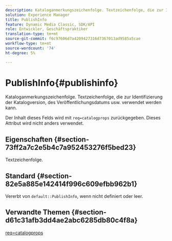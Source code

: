 ```yaml
---
description: Kataloganmerkungszeichenfolge. Textzeichenfolge, die zur Identifizierung der Katalogversion, des Veröffentlichungsdatums usw. verwendet werden kann.
solution: Experience Manager
title: PublishInfo
feature: Dynamic Media Classic, SDK/API
role: Entwickler, Geschäftspraktiker
translation-type: tm+mt
source-git-commit: f6c97606d7a4209427316d7367013ad9585a5cae
workflow-type: tm+mt
source-wordcount: '74'
ht-degree: 5%

---
```



# PublishInfo{#publishinfo}

Kataloganmerkungszeichenfolge. Textzeichenfolge, die zur Identifizierung der Katalogversion, des Veröffentlichungsdatums usw. verwendet werden kann.

Der Inhalt dieses Felds wird mit `req=catalogprops` zurückgegeben. Dieses Attribut wird nicht anders verwendet.

## Eigenschaften {#section-73ff2a7c2e5b4c7a952453276f5bed23}

Textzeichenfolge.

## Standard {#section-82e5a885e142414f996c609efbb962b1}

Vererbt von `default::PublishInfo`, wenn nicht definiert oder leer.

## Verwandte Themen {#section-d61c31afb3dd4ae2abc6285db80c4f8a}

[req=catalogprops](../../../../../is-api/http-ref/image-serving-api-ref/c-http-protocol-reference/c-command-reference/r-req/r-catalogprops.md#reference-d7f7438291dd44a1afb6963155625426)
